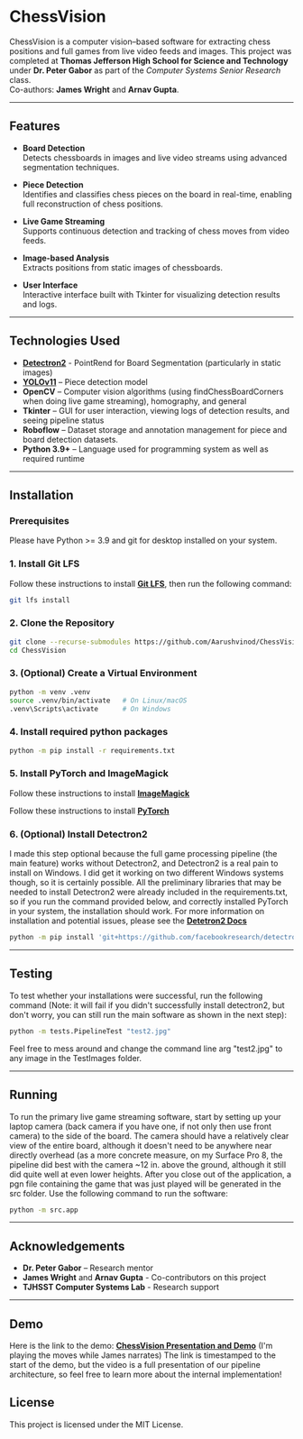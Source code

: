 # ChessVision

ChessVision is a computer vision–based software for extracting chess positions and full games from live video feeds and images. This project was completed at **Thomas Jefferson High School for Science and Technology** under **Dr. Peter Gabor** as part of the *Computer Systems Senior Research* class.  
Co-authors: **James Wright** and **Arnav Gupta**.

---

## Features

- **Board Detection**  
  Detects chessboards in images and live video streams using advanced segmentation techniques.

- **Piece Detection**  
  Identifies and classifies chess pieces on the board in real-time, enabling full reconstruction of chess positions.

- **Live Game Streaming**  
  Supports continuous detection and tracking of chess moves from video feeds.

- **Image-based Analysis**  
  Extracts positions from static images of chessboards.

- **User Interface**  
  Interactive interface built with Tkinter for visualizing detection results and logs.

---

## Technologies Used

- **[Detectron2](https://github.com/facebookresearch/detectron2)** - PointRend for Board Segmentation (particularly in static images)
- **[YOLOv11](https://github.com/ultralytics/ultralytics)** – Piece detection model
- **OpenCV** – Computer vision algorithms (using findChessBoardCorners when doing live game streaming), homography, and general 
- **Tkinter** – GUI for user interaction, viewing logs of detection results, and seeing pipeline status
- **Roboflow** – Dataset storage and annotation management for piece and board detection datasets.
- **Python 3.9+** – Language used for programming system as well as required runtime

---

## Installation

### Prerequisites

Please have Python >= 3.9 and git for desktop installed on your system.

### 1. Install Git LFS

Follow these instructions to install **[Git LFS](https://docs.github.com/en/repositories/working-with-files/managing-large-files/installing-git-large-file-storage)**, then run the following command:

```bash
git lfs install
```

### 2. Clone the Repository

```bash
git clone --recurse-submodules https://github.com/Aarushvinod/ChessVision.git
cd ChessVision
```

### 3. (Optional) Create a Virtual Environment

```bash
python -m venv .venv
source .venv/bin/activate   # On Linux/macOS
.venv\Scripts\activate      # On Windows
```

### 4. Install required python packages

```bash
python -m pip install -r requirements.txt
```

### 5. Install PyTorch and ImageMagick

Follow these instructions to install **[ImageMagick](https://docs.wand-py.org/en/0.6.12/guide/install.html#install-imagemagick-on-windows)**

Follow these instructions to install **[PyTorch](https://pytorch.org/get-started/locally/)**

### 6. (Optional) Install Detectron2

I made this step optional because the full game processing pipeline (the main feature) works without Detectron2, and Detectron2 is a real pain to install on Windows. I did get it working on two different Windows systems though, so it is certainly possible. All the preliminary libraries that may be needed to install Detectron2 were already included in the requirements.txt, so if you run the command provided below, and correctly installed PyTorch in your system, the installation should work. For more information on installation and potential issues, please see the **[Detetron2 Docs](https://detectron2.readthedocs.io/en/latest/tutorials/install.html)**

```bash
python -m pip install 'git+https://github.com/facebookresearch/detectron2.git'
```

---

## Testing

To test whether your installations were successful, run the following command (Note: it will fail if you didn't successfully install detectron2, but don't worry, you can still run the main software as shown in the next step):

```bash
python -m tests.PipelineTest "test2.jpg"
```

Feel free to mess around and change the command line arg "test2.jpg" to any image in the TestImages folder.

---

## Running

To run the primary live game streaming software, start by setting up your laptop camera (back camera if you have one, if not only then use front camera) to the side of the board. The camera should have a relatively clear view of the entire board, although it doesn't need to be anywhere near directly overhead (as a more concrete measure, on my Surface Pro 8, the pipeline did best with the camera ~12 in. above the ground, although it still did quite well at even lower heights. After you close out of the application, a pgn file containing the game that was just played will be generated in the src folder. Use the following command to run the software:

```bash
python -m src.app
```

---

## Acknowledgements

- **Dr. Peter Gabor** – Research mentor
- **James Wright** and **Arnav Gupta** - Co-contributors on this project
- **TJHSST Computer Systems Lab** - Research support

---

## Demo

Here is the link to the demo: **[ChessVision Presentation and Demo](https://drive.google.com/file/d/1Ng7sueOArYnz5TM0Bdjcjln7MtD9HLBP/view?usp=sharing&t=1431)** (I'm playing the moves while James narrates)
The link is timestamped to the start of the demo, but the video is a full presentation of our pipeline architecture, so feel free to learn more about the internal implementation!

## License

This project is licensed under the MIT License.
